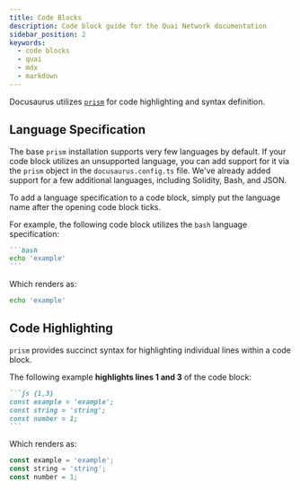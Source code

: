```yaml
---
title: Code Blocks
description: Code block guide for the Quai Network documentation
sidebar_position: 2
keywords:
  - code blocks
  - quai
  - mdx
  - markdown
---
```


Docusaurus utilizes [`prism`](https://www.npmjs.com/package/prismjs) for code highlighting and syntax definition.

## Language Specification

The base `prism` installation supports very few languages by default. If your code block utilizes an unsupported language, you can add support for it via the `prism` object in the `docusaurus.config.ts` file. We've already added support for a few additional languages, including Solidity, Bash, and JSON.

To add a language specification to a code block, simply put the language name after the opening code block ticks.

For example, the following code block utilizes the `bash` language specification:

````markdown
```bash
echo 'example'
```
````

Which renders as:

```bash
echo 'example'
```

## Code Highlighting

`prism` provides succinct syntax for highlighting individual lines within a code block.

The following example **highlights lines 1 and 3** of the code block:

````markdown
```js {1,3}
const example = 'example';
const string = 'string';
const number = 1;
```
````

Which renders as:

```js {1,3}
const example = 'example';
const string = 'string';
const number = 1;
```
